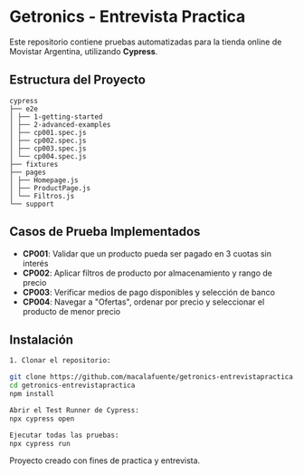 # Getronics - Entrevista Practica

Este repositorio contiene pruebas automatizadas para la tienda online de Movistar Argentina, utilizando **Cypress**.

## Estructura del Proyecto
```
cypress
├── e2e
│ ├── 1-getting-started
│ ├── 2-advanced-examples
│ ├── cp001.spec.js
│ ├── cp002.spec.js
│ ├── cp003.spec.js
│ └── cp004.spec.js
├── fixtures
├── pages
│ ├── Homepage.js
│ ├── ProductPage.js
│ └── Filtros.js
└── support
```

## Casos de Prueba Implementados

- **CP001**: Validar que un producto pueda ser pagado en 3 cuotas sin interés  
- **CP002**: Aplicar filtros de producto por almacenamiento y rango de precio  
- **CP003**: Verificar medios de pago disponibles y selección de banco  
- **CP004**: Navegar a "Ofertas", ordenar por precio y seleccionar el producto de menor precio  


## Instalación

```bash
1. Clonar el repositorio:

git clone https://github.com/macalafuente/getronics-entrevistapractica.git
cd getronics-entrevistapractica
npm install

Abrir el Test Runner de Cypress:
npx cypress open

Ejecutar todas las pruebas:
npx cypress run

```
Proyecto creado con fines de practica y entrevista. 
